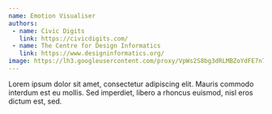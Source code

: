 ```yaml
---
name: Emotion Visualiser
authors:
 - name: Civic Digits
   link: https://civicdigits.com/
 - name: The Centre for Design Informatics
   link: https://www.designinformatics.org/
image: https://lh3.googleusercontent.com/proxy/VpWs2S8bg3dRLMBZoYdFE7n7yKION9sHFP-jxz_dFz70oI09znSdESxKUNRmvreHCJiV-2Nv_yFhXkzFGqf-Rd_yRqzRNp3oH4s4JEBL5MkJ9YDGtj_rmwmk
---
```

Lorem ipsum dolor sit amet, consectetur adipiscing elit. Mauris commodo interdum est eu mollis. Sed imperdiet, libero a rhoncus euismod, nisl eros dictum est, sed.
